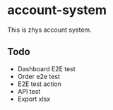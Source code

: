 # account-system
This is zhys account system.

## Todo

- Dashboard E2E test
- Order e2e test
- E2E test action
- API test
- Export xlsx

